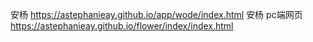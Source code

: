 安杨
https://astephanieay.github.io/app/wode/index.html
安杨 pc端网页
https://astephanieay.github.io/flower/index/index.html
